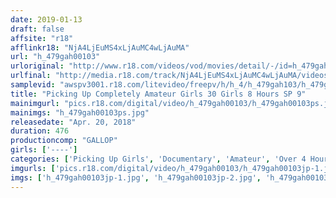```yaml
---
date: 2019-01-13
draft: false
affsite: "r18"
afflinkr18: "NjA4LjEuMS4xLjAuMC4wLjAuMA"
url: "h_479gah00103"
urloriginal: "http://www.r18.com/videos/vod/movies/detail/-/id=h_479gah00103"
urlfinal: "http://media.r18.com/track/NjA4LjEuMS4xLjAuMC4wLjAuMA/videos/vod/movies/detail/-/id=h_479gah00103"
samplevid: "awspv3001.r18.com/litevideo/freepv/h/h_4/h_479gah103/h_479gah103_dmb_w.mp4"
title: "Picking Up Completely Amateur Girls 30 Girls 8 Hours SP 9"
mainimgurl: "pics.r18.com/digital/video/h_479gah00103/h_479gah00103ps.jpg"
mainimgs: "h_479gah00103ps.jpg"
releasedate: "Apr. 20, 2018"
duration: 476
productioncomp: "GALLOP"
girls: ['----']
categories: ['Picking Up Girls', 'Documentary', 'Amateur', 'Over 4 Hours', 'Hi-Def']
imgurls: ['pics.r18.com/digital/video/h_479gah00103/h_479gah00103jp-1.jpg', 'pics.r18.com/digital/video/h_479gah00103/h_479gah00103jp-2.jpg', 'pics.r18.com/digital/video/h_479gah00103/h_479gah00103jp-3.jpg', 'pics.r18.com/digital/video/h_479gah00103/h_479gah00103jp-4.jpg', 'pics.r18.com/digital/video/h_479gah00103/h_479gah00103jp-5.jpg', 'pics.r18.com/digital/video/h_479gah00103/h_479gah00103jp-6.jpg', 'pics.r18.com/digital/video/h_479gah00103/h_479gah00103jp-7.jpg', 'pics.r18.com/digital/video/h_479gah00103/h_479gah00103jp-8.jpg', 'pics.r18.com/digital/video/h_479gah00103/h_479gah00103jp-9.jpg', 'pics.r18.com/digital/video/h_479gah00103/h_479gah00103jp-10.jpg', 'pics.r18.com/digital/video/h_479gah00103/h_479gah00103jp-11.jpg', 'pics.r18.com/digital/video/h_479gah00103/h_479gah00103jp-12.jpg', 'pics.r18.com/digital/video/h_479gah00103/h_479gah00103jp-13.jpg', 'pics.r18.com/digital/video/h_479gah00103/h_479gah00103jp-14.jpg', 'pics.r18.com/digital/video/h_479gah00103/h_479gah00103jp-15.jpg', 'pics.r18.com/digital/video/h_479gah00103/h_479gah00103jp-16.jpg', 'pics.r18.com/digital/video/h_479gah00103/h_479gah00103jp-17.jpg', 'pics.r18.com/digital/video/h_479gah00103/h_479gah00103jp-18.jpg', 'pics.r18.com/digital/video/h_479gah00103/h_479gah00103jp-19.jpg', 'pics.r18.com/digital/video/h_479gah00103/h_479gah00103jp-20.jpg']
imgs: ['h_479gah00103jp-1.jpg', 'h_479gah00103jp-2.jpg', 'h_479gah00103jp-3.jpg', 'h_479gah00103jp-4.jpg', 'h_479gah00103jp-5.jpg', 'h_479gah00103jp-6.jpg', 'h_479gah00103jp-7.jpg', 'h_479gah00103jp-8.jpg', 'h_479gah00103jp-9.jpg', 'h_479gah00103jp-10.jpg', 'h_479gah00103jp-11.jpg', 'h_479gah00103jp-12.jpg', 'h_479gah00103jp-13.jpg', 'h_479gah00103jp-14.jpg', 'h_479gah00103jp-15.jpg', 'h_479gah00103jp-16.jpg', 'h_479gah00103jp-17.jpg', 'h_479gah00103jp-18.jpg', 'h_479gah00103jp-19.jpg', 'h_479gah00103jp-20.jpg']
---
```

